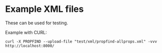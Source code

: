 # Example XML files

These can be used for testing.

Example with CURL:

```
curl -X PROPFIND --upload-file "test/xml/propfind-allprops.xml" -vvv http://localhost:8000/
```
